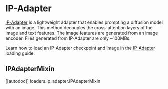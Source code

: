 <!--Copyright 2024 The HuggingFace Team. All rights reserved.

Licensed under the Apache License, Version 2.0 (the "License"); you may not use this file except in compliance with
the License. You may obtain a copy of the License at

http://www.apache.org/licenses/LICENSE-2.0

Unless required by applicable law or agreed to in writing, software distributed under the License is distributed on
an "AS IS" BASIS, WITHOUT WARRANTIES OR CONDITIONS OF ANY KIND, either express or implied. See the License for the
specific language governing permissions and limitations under the License.
-->

# IP-Adapter

[IP-Adapter](https://hf.co/papers/2308.06721) is a lightweight adapter that enables prompting a diffusion model with an image. This method decouples the cross-attention layers of the image and text features. The image features are generated from an image encoder. Files generated from IP-Adapter are only ~100MBs.

<Tip>

Learn how to load an IP-Adapter checkpoint and image in the [IP-Adapter](../../using-diffusers/loading_adapters#ip-adapter) loading guide.

</Tip>

## IPAdapterMixin

[[autodoc]] loaders.ip_adapter.IPAdapterMixin
